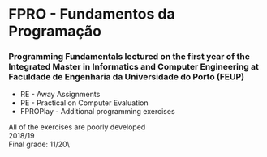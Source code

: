 # FPRO - Fundamentos da Programação
### Programming Fundamentals lectured on the first year of the Integrated Master in Informatics and Computer Engineering at Faculdade de Engenharia da Universidade do Porto (FEUP)

* RE - Away Assignments
* PE - Practical on Computer Evaluation
* FPROPlay - Additional programming exercises

All of the exercises are poorly developed\
2018/19\
Final grade: 11/20\
